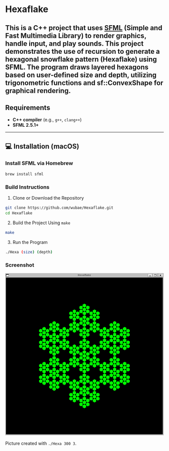 # Hexaflake

This is a C++ project that uses [SFML](https://www.sfml-dev.org/) (Simple and Fast Multimedia Library) to render graphics, handle input, and play sounds.
This project demonstrates the use of recursion to generate a hexagonal snowflake pattern (Hexaflake) using SFML. The program draws layered hexagons based on user-defined size and depth, utilizing trigonometric functions and sf::ConvexShape for graphical rendering.
---

## Requirements

- **C++ compiler** (e.g., `g++`, `clang++`)
- **SFML 2.5.1+**

---

## 💻 Installation (macOS)

### Install SFML via Homebrew
```bash
brew install sfml
```

### Build Instructions
1. Clone or Download the Repository
```bash
git clone https://github.com/wubae/Hexaflake.git
cd Hexaflake
```

2. Build the Project Using `make`
```bash
make
```

3. Run the Program
```bash
./Hexa (size) (depth)
```

### Screenshot
![Screenshot](/screenshot.png)

Picture created with `./Hexa 300 3`.
